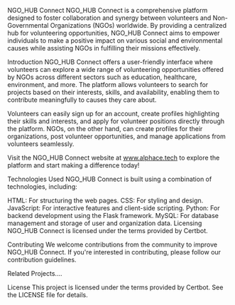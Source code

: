 NGO_HUB Connect
NGO_HUB Connect is a comprehensive platform designed to foster collaboration and synergy between volunteers and Non-Governmental Organizations (NGOs) worldwide. By providing a centralized hub for volunteering opportunities, NGO_HUB Connect aims to empower individuals to make a positive impact on various social and environmental causes while assisting NGOs in fulfilling their missions effectively.

Introduction
NGO_HUB Connect offers a user-friendly interface where volunteers can explore a wide range of volunteering opportunities offered by NGOs across different sectors such as education, healthcare, environment, and more. The platform allows volunteers to search for projects based on their interests, skills, and availability, enabling them to contribute meaningfully to causes they care about.

Volunteers can easily sign up for an account, create profiles highlighting their skills and interests, and apply for volunteer positions directly through the platform. NGOs, on the other hand, can create profiles for their organizations, post volunteer opportunities, and manage applications from volunteers seamlessly.

Visit the NGO_HUB Connect website at www.alphace.tech to explore the platform and start making a difference today!

Technologies Used
NGO_HUB Connect is built using a combination of technologies, including:

HTML: For structuring the web pages.
CSS: For styling and design.
JavaScript: For interactive features and client-side scripting.
Python: For backend development using the Flask framework.
MySQL: For database management and storage of user and organization data.
Licensing
NGO_HUB Connect is licensed under the terms provided by Certbot.

Contributing
We welcome contributions from the community to improve NGO_HUB Connect. If you're interested in contributing, please follow our contribution guidelines.

Related Projects....

License
This project is licensed under the terms provided by Certbot. See the LICENSE file for details.
